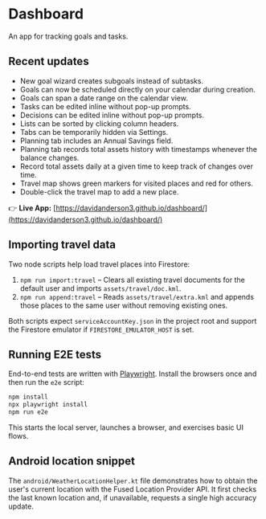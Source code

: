 # Dashboard

An app for tracking goals and tasks.

## Recent updates

- New goal wizard creates subgoals instead of subtasks.
- Goals can now be scheduled directly on your calendar during creation.
- Goals can span a date range on the calendar view.
- Tasks can be edited inline without pop-up prompts.
- Decisions can be edited inline without pop-up prompts.
- Lists can be sorted by clicking column headers.
- Tabs can be temporarily hidden via Settings.
- Planning tab includes an Annual Savings field.
- Planning tab records total assets history with timestamps whenever the balance changes.
- Record total assets daily at a given time to keep track of changes over time.
- Travel map shows green markers for visited places and red for others.
- Double-click the travel map to add a new place.

👉 **Live App:** [https://davidanderson3.github.io/dashboard/](https://davidanderson3.github.io/dashboard/)

## Importing travel data

Two node scripts help load travel places into Firestore:

1. `npm run import:travel` – Clears all existing travel documents for the default user and imports `assets/travel/doc.kml`.
2. `npm run append:travel` – Reads `assets/travel/extra.kml` and appends those places to the same user without removing existing ones.

Both scripts expect `serviceAccountKey.json` in the project root and support the Firestore emulator if `FIRESTORE_EMULATOR_HOST` is set.

## Running E2E tests

End-to-end tests are written with [Playwright](https://playwright.dev/). Install
the browsers once and then run the `e2e` script:

```bash
npm install
npx playwright install
npm run e2e
```

This starts the local server, launches a browser, and exercises basic UI flows.

## Android location snippet

The `android/WeatherLocationHelper.kt` file demonstrates how to obtain the user's current
location with the Fused Location Provider API. It first checks the last known
location and, if unavailable, requests a single high accuracy update.
